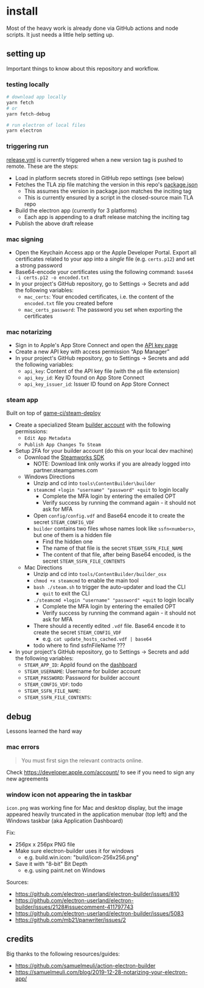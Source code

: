 # install

Most of the heavy work is already done via GitHub actions and node scripts. It just needs a little help setting up.

## setting up

Important things to know about this repository and workflow.

### testing locally

```bash
# download app locally
yarn fetch
# or
yarn fetch-debug

# run electron of local files
yarn electron
```

### triggering run

[release.yml](.github/workflows/release.yml) is currently triggered when a new version tag is pushed to remote. These are the steps:

- Load in platform secrets stored in GitHub repo settings (see below)
- Fetches the TLA zip file matching the version in this repo's [package.json](package.json)
  - This assumes the version in package.json matches the inciting tag
  - This is currently ensured by a script in the closed-source main TLA repo
- Build the electron app (currently for 3 platforms)
  - Each app is appending to a draft release matching the inciting tag
- Publish the above draft release

### mac signing

- Open the Keychain Access app or the Apple Developer Portal. Export all certificates related to your app into a _single_ file (e.g. `certs.p12`) and set a strong password
- Base64-encode your certificates using the following command: `base64 -i certs.p12 -o encoded.txt`
- In your project's GitHub repository, go to Settings → Secrets and add the following variables:
  - `mac_certs`: Your encoded certificates, i.e. the content of the `encoded.txt` file you created before
  - `mac_certs_password`: The password you set when exporting the certificates

### mac notarizing

- Sign in to Apple's App Store Connect and open the [API key page](https://appstoreconnect.apple.com/access/api)
- Create a new API key with access permission “App Manager”
- In your project's GitHub repository, go to Settings → Secrets and add the following variables:
  - `api_key`: Content of the API key file (with the `p8` file extension)
  - `api_key_id`: Key ID found on App Store Connect
  - `api_key_issuer_id`: Issuer ID found on App Store Connect

### steam app

Built on top of [game-ci/steam-deploy](https://github.com/game-ci/steam-deploy)

- Create a specialized Steam [builder account](https://partner.steamgames.com/doc/sdk/uploading#Build_Account) with the following permissions:
  - `Edit App Metadata`
  - `Publish App Changes To Steam`
- Setup 2FA for your builder account (do this on your local dev machine)
  - Download the [Steamworks SDK](https://partner.steamgames.com/downloads/steamworks_sdk.zip)
    - NOTE: Download link only works if you are already logged into partner.steamgames.com
  - Windows Directions
    - Unzip and cd into `tools\ContentBuilder\builder`
    - `steamcmd +login "username" "password" +quit` to login locally
      - Complete the MFA login by entering the emailed OPT
      - Verify success by running the command again - it should not ask for MFA
    - Open `config/config.vdf` and Base64 encode it to create the secret `STEAM_CONFIG_VDF`
    - `builder` contains two files whose names look like `ssfn<numbers>`, but one of them is a hidden file
      - Find the hidden one
      - The name of that file is the secret `STEAM_SSFN_FILE_NAME`
      - The content of that file, after being Base64 encoded, is the secret `STEAM_SSFN_FILE_CONTENTS`
  - Mac Directions
    - Unzip and cd into `tools/ContentBuilder/builder_osx`
    - `chmod +x steamcmd` to enable the main tool
    - `bash ./steam.sh` to trigger the auto-updater and load the CLI
      - `quit` to exit the CLI
    - `./steamcmd +login "username" "password" +quit` to login locally
      - Complete the MFA login by entering the emailed OPT
      - Verify success by running the command again - it should not ask for MFA
    - There should a recently edited `.vdf` file. Base64 encode it to create the secret `STEAM_CONFIG_VDF`
      - e.g. `cat update_hosts_cached.vdf | base64`
    - todo where to find ssfnFileName ???
- In your project's GitHub repository, go to Settings → Secrets and add the following variables:
  - `STEAM_APP_ID`: AppId found on the [dashboard](https://partner.steamgames.com/dashboard)
  - `STEAM_USERNAME`: Username for builder account
  - `STEAM_PASSWORD`: Password for builder account
  - `STEAM_CONFIG_VDF`: todo
  - `STEAM_SSFN_FILE_NAME`:
  - `STEAM_SSFN_FILE_CONTENTS`:

## debug

Lessons learned the hard way

### mac errors

> You must first sign the relevant contracts online.

Check https://developer.apple.com/account/ to see if you need to sign any new agreements

### window icon not appearing the in taskbar

`icon.png` was working fine for Mac and desktop display, but the image appeared heavily truncated in the application menubar (top left) and the Windows taskbar (aka Application Dashboard)

Fix:

- 256px x 256px PNG file
- Make sure electron-builder uses it for windows
  - e.g. build.win.icon: "build/icon-256x256.png"
- Save it with "8-bit" Bit Depth
  - e.g. using paint.net on Windows

Sources:

- https://github.com/electron-userland/electron-builder/issues/810
- https://github.com/electron-userland/electron-builder/issues/2128#issuecomment-411797743
- https://github.com/electron-userland/electron-builder/issues/5083
- https://github.com/mb21/panwriter/issues/2

## credits

Big thanks to the following resources/guides:

- https://github.com/samuelmeuli/action-electron-builder
- https://samuelmeuli.com/blog/2019-12-28-notarizing-your-electron-app/
